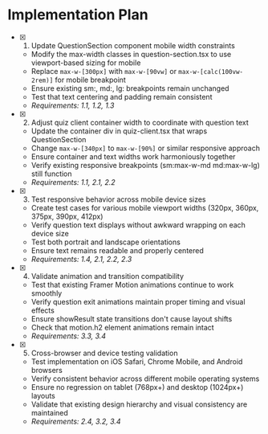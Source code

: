 # Implementation Plan

- [x] 1. Update QuestionSection component mobile width constraints

  - Modify the max-width classes in question-section.tsx to use viewport-based sizing for mobile
  - Replace `max-w-[300px]` with `max-w-[90vw]` or `max-w-[calc(100vw-2rem)]` for mobile breakpoint
  - Ensure existing sm:, md:, lg: breakpoints remain unchanged
  - Test that text centering and padding remain consistent
  - _Requirements: 1.1, 1.2, 1.3_

- [x] 2. Adjust quiz client container width to coordinate with question text

  - Update the container div in quiz-client.tsx that wraps QuestionSection
  - Change `max-w-[340px]` to `max-w-[90%]` or similar responsive approach
  - Ensure container and text widths work harmoniously together
  - Verify existing responsive breakpoints (sm:max-w-md md:max-w-lg) still function
  - _Requirements: 1.1, 2.1, 2.2_

- [x] 3. Test responsive behavior across mobile device sizes

  - Create test cases for various mobile viewport widths (320px, 360px, 375px, 390px, 412px)
  - Verify question text displays without awkward wrapping on each device size
  - Test both portrait and landscape orientations
  - Ensure text remains readable and properly centered
  - _Requirements: 1.4, 2.1, 2.2, 2.3_

- [x] 4. Validate animation and transition compatibility

  - Test that existing Framer Motion animations continue to work smoothly
  - Verify question exit animations maintain proper timing and visual effects
  - Ensure showResult state transitions don't cause layout shifts
  - Check that motion.h2 element animations remain intact
  - _Requirements: 3.3, 3.4_

- [x] 5. Cross-browser and device testing validation

  - Test implementation on iOS Safari, Chrome Mobile, and Android browsers
  - Verify consistent behavior across different mobile operating systems
  - Ensure no regression on tablet (768px+) and desktop (1024px+) layouts
  - Validate that existing design hierarchy and visual consistency are maintained
  - _Requirements: 2.4, 3.2, 3.4_
